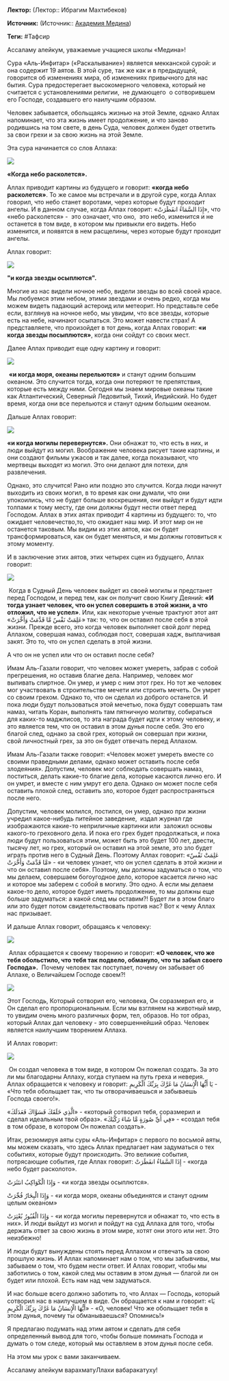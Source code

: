 **Лектор:** (Лектор:: Ибрагим Махтибеков)

**Источник:** (Источник:: [Академия Медина](https://web.medinaschool.org/school/))

**Теги:** #Тафсир

Ассаламу алейкум, уважаемые учащиеся школы «Медина»!


Сура «Аль-Инфитар» («Раскалывание») является мекканской сурой: и она содержит 19 аятов. В этой суре, так же как и в предыдущей, говорится об изменениях мира, об изменениях привычного для нас бытия. Сура предостерегает высокомерного человека, который не считается с установлениями религии,  не думающего  о сотворившем его Господе, создавшего его наилучшим образом.


Человек забывается, обольщаясь жизнью на этой Земле, однако Аллах напоминает, что эта жизнь имеет продолжение, и что заново родившись на том свете, в день Суда, человек должен будет ответить за свои грехи и за свою жизнь на этой Земле.


Эта сура начинается со слов Аллаха:


![](https://medinaschool.org/files/images/2020/04/f7882e55c176663dd99ab5e3325de4d4.png)


**«Когда небо расколется».**


Аллах приводит картины из будущего и говорит: **«когда небо расколется»**. То же самое мы встречали и в другой суре, когда Аллах говорил, что небо станет воротами, через которые будут проходит ангелы. И в данном случае, когда Аллах говорит: «إِذَا السَّمَاءُ انفَطَرَتْ», что «небо расколется» -  это означает, что оно,  это небо, изменится и не останется в том виде, в котором мы привыкли его видеть. Небо изменится, и появятся в нем расщелины, через которые будут проходит ангелы.


Аллах говорит:


![](https://medinaschool.org/files/images/2020/04/4395bdf63e8d3663ea8243aeb153a6cf.png)


**"и когда звезды осыплются".**


Многие из нас видели ночное небо, видели звезды во всей своей красе. Мы любуемся этим небом, этими звездами и очень редко, когда мы можем видеть падающий астероид или метеорит. Но представьте себе если, взглянув на ночное небо, мы увидим, что все звезды, которые есть на небе, начинают осыпаться. Это может навести страх! А представляете, что произойдет в тот день, когда Аллах говорит: **«и когда звезды посыплются»**, когда они сойдут со своих мест.


Далее Аллах приводит еще одну картину и говорит:


![](https://medinaschool.org/files/images/2020/04/b098e1379670ffe305e935f02e795451.png)


 **«и когда моря, океаны перельются»** и станут одним большим океаном. Это случится тогда, когда они потеряют те препятствия, которые есть между ними. Сегодня мы знаем мировые океаны такие как Атлантический, Северный Ледовитый, Тихий, Индийский. Но будет время, когда они все перельются и станут одним большим океаном.


Дальше Аллах говорит:


![](https://medinaschool.org/files/images/2020/04/ec53e989ccb39ee121340db20668739b.png)


**«и когда могилы перевернутся».** Они обнажат то, что есть в них, и люди выйдут из могил. Воображение человека рисует такие картины, и они создают фильмы ужасов и так далее, когда показывают, что мертвецы выходят из могил. Это они делают для потехи, для развлечения.


Однако, это случится! Рано или поздно это случится. Когда люди начнут выходить из своих могил, в то время как они думали, что они упокоились, что не будет больше воскрешения, они выйдут и будут идти толпами к тому месту, где они должны будут нести ответ перед Господом. Аллах в этих аятах приводит 4 картины из будущего: то, что ожидает человечество,то, что ожидает наш мир. И этот мир он не останется таковым. Мы видим из этих аятов, как он будет трансформироваться, как он будет меняться, и мы должны готовиться к этому моменту.


И в заключение этих аятов, этих четырех сцен из будущего, Аллах говорит:


![](https://medinaschool.org/files/images/2020/04/cc6bd5304edc90f3b8bdbdd50e7f2e1f.png)


 Когда в Судный День человек выйдет из своей могилы и предстанет перед Господом, и перед тем, как он получит свою Книгу Деяний: **«И тогда узнает человек, что он успел совершить в этой жизни, а что отложил, что не успел»**. Или, как некоторые ученые трактуют этот аят «عَلِمَتْ نَفْسٌ مَّا قَدَّمَتْ وَأَخَّرَتْ» так: то, что он оставил после себя в этой жизни. Прежде всего, это когда человек выполняет свой долг перед Аллахом, совершая намаз, соблюдая пост, совершая хадж, выплачивая закят. Это то, что он успел сделать в этой жизни.


А что он не успел или что он оставил после себя?


Имам Аль-Газали говорит, что человек может умереть, забрав с собой прегрешения, но оставив благие дела. Например, человек мог выпивать спиртное. Он умер, и умер с ним этот грех. Но тот же человек мог участвовать в строительстве мечети или строить мечеть. Он умрет со своим грехом. Однако то, что он сделал из доброго останется. И пока люди будут пользоваться этой мечетью, пока будут совершать там намаз, читать Коран, выполнять там пятничную молитву, собираться для каких-то маджлисов, то эта награда будет идти к этому человеку, и это является тем, что он оставил в этом дунья после себя. Это его благой след, однако за свой грех, который он совершал при жизни, свой личностный грех, за это он будет отвечать перед Аллахом.


Имам Аль-Газали также говорит: «Человек может умереть вместе со своими праведными делами, однако может оставить после себя злодеяния». Допустим, человек мог соблюдать совершать намаз, поститься, делать какие-то благие дела, которые касаются лично его. И он умрет, и вместе с ним умрут его дела. Однако он может после себя оставить плохой след, оставить зло, которое будет распространяться после него.


Допустим, человек молился, постился, он умер, однако при жизни учредил какое-нибудь питейное заведение,  издал журнал где изображаются какие-то неприличные картинки или  заложил основы какого-то греховного дела. И пока его грех будет продолжаться, и пока люди будут пользоваться этим, может быть это будет 100 лет, двести, тысячу лет, но грех, который он оставил на этой земле, это зло будет играть против него в Судный День. Поэтому Аллах говорит: «عَلِمَتْ نَفْسٌ مَّا قَدَّمَتْ وَأَخَّرَتْ» - «и человек узнает, что он успел сделать в этой жизни и что он оставил после себя». Поэтому, мы должны задуматься о том, что мы делаем, совершаем богоугодное дело, которое касается лично нас и которое мы заберем с собой в могилу. Это одно. А если мы делаем какое-то дело, которое будет иметь продолжение, то мы должны еще больше задуматься: а какой след мы оставим?! Будет ли в этом благо или это будет потом свидетельствовать против нас? Вот к чему Аллах нас призывает.


И дальше Аллах говорит, обращаясь к человеку:


![](https://medinaschool.org/files/images/2020/04/1d09bd52040f5e2d0242ee962fa31f37.png)


 Аллах обращается к своему творению и говорит: **«О человек, что же тебя обольстило, что тебя так подвело, обмануло, что ты забыл своего Господа».**  Почему человек так поступает, почему он забывает об Аллахе, о Величайшем Господе своем?!


![](https://medinaschool.org/files/images/2020/04/c2c1ec62386a4ebe703f6c04f86caa07.png)


Этот Господь, Который сотворил его, человека, Он соразмерил его, и Он сделал его пропорциональным. Если мы взглянем на животный мир, то увидим очень много различных форм, тел, образов. Но тот образ, который Аллах дал человеку - это совершеннейший образ. Человек является наилучшим творением Аллаха.


И Аллах говорит:


![](https://medinaschool.org/files/images/2020/04/7b9b7b77188f51677cf4fbe288bde92c.png)


 Он создал человека в том виде, в котором Он пожелал создать. За это ли мы благодарны Аллаху, когда ступаем на путь греха и неверия. Аллах обращается к человеку и говорит: يَا أَيُّهَا الْإِنسَانُ مَا غَرَّكَ بِرَبِّكَ الْكَرِيمِ - «Что тебя обольщает так, что ты отворачиваешься и забываешь Господа своего!».


«الَّذِي خَلَقَكَ فَسَوَّاكَ فَعَدَلَكَ» - «который сотворил тебя, соразмерил и сделал идеальным твой образ». «فِي أَيِّ صُورَةٍ مَّا شَاءَ رَكَّبَكَ» - «создал тебя в том образе, в котором Он пожелал создать».


Итак, резюмируя аяты суры «Аль-Инфитар» с первого по восьмой аяты, мы можем сказать, что здесь Аллах предлагает нам задуматься о тех событиях, которые будут происходить. Это великие события, потрясающие события, где Аллах говорит: إِذَا السَّمَاءُ انفَطَرَتْ - «когда небо будет расколото».


وَإِذَا الْكَوَاكِبُ انتَثَرَتْ - «и когда звезды осыплются».


وَإِذَا الْبِحَارُ فُجِّرَتْ - «и когда моря, океаны объединятся и станут одним целым океаном»


وَإِذَا الْقُبُورُ بُعْثِرَتْ - «и когда могилы перевернутся и обнажат то, что есть в них». И люди выйдут из могил и пойдут на суд Аллаха для того, чтобы держать ответ за свою жизнь в этом мире, хотят они этого или нет. Это неизбежно!


И люди будут вынуждены стоять перед Аллахом и отвечать за свою прошлую жизнь. И Аллах напоминает нам о том, что мы забывчивы, мы забываем о том, что будем нести ответ. И Аллах говорит, чтобы мы заботились о том, какой след мы оставим в этом дунья — благой ли он будет или плохой. Есть нам над чем задуматься.


И нас больше всего должно заботить то, что Аллах — Господь, который сотворил нас в наилучшем в виде. Он обращается к нам и говорит: «يَا أَيُّهَا الْإِنسَانُ مَا غَرَّكَ بِرَبِّكَ الْكَرِيمِ» - «О, человек! Что же обольщает тебя в этом дунья, почему ты обманываешься? Опомнись!»


Я предлагаю подумать над этим аятом и сделать для себя определенный вывод для того, чтобы больше поминать Господа и думать о том следе, который мы оставляем в этом дунья после себя.


На этом мы урок с вами заканчиваем.


Ассаламу алейкум варахматуЛлахи вабаракатуху!

